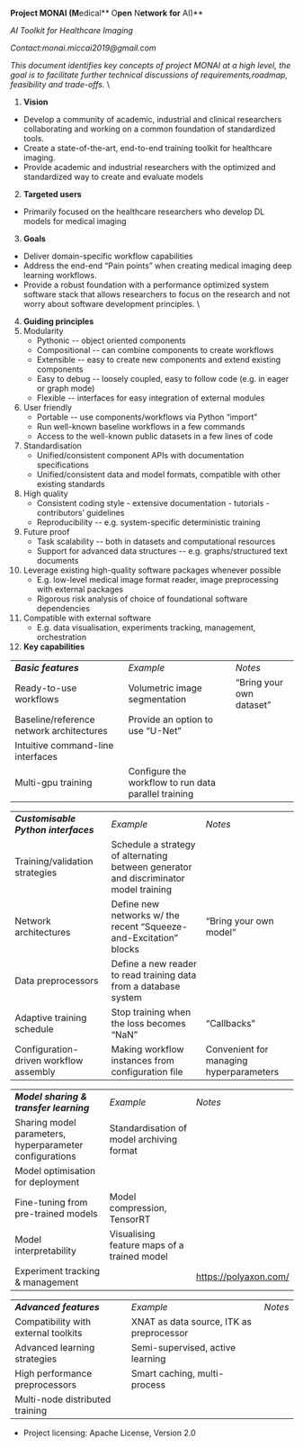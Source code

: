 <!----- Conversion time: 2.089 seconds.


Using this Markdown file:

1. Cut and paste this output into your source file.
2. See the notes and action items below regarding this conversion run.
3. Check the rendered output (headings, lists, code blocks, tables) for proper
   formatting and use a linkchecker before you publish this page.

Conversion notes:

* Docs to Markdown version 1.0β17
* Fri Oct 11 2019 09:47:55 GMT-0700 (PDT)
* Source doc: https://docs.google.com/a/nvidia.com/open?id=1J5txBS-UBJeUFnFC1ZjydC4jYCB_JKlzPBjkOK76qhU
----->


**Project MONAI (M**edical** O**pen** N**etwork** **for** AI)**

_AI Toolkit for Healthcare Imaging_

_Contact:monai.miccai2019@gmail.com_

_This document identifies key concepts of project MONAI at a high level, the goal is to facilitate further technical discussions of requirements,roadmap, feasibility and trade-offs._ \




1. **Vision**
*   Develop a community of academic, industrial and clinical researchers collaborating and working on a common foundation of standardized tools.
*   Create a state-of-the-art, end-to-end training toolkit for healthcare imaging.
*   Provide academic and industrial researchers with the optimized and standardized way to create and evaluate models
2. **Targeted users**
*   Primarily focused on the healthcare researchers who develop DL models for medical imaging
3. **Goals**
*   Deliver domain-specific workflow capabilities 
*   Address the end-end “Pain points” when creating medical imaging deep learning workflows.
*   Provide a robust foundation with a performance optimized system software stack that allows researchers to focus on the research and not worry about software development principles. \

4. **Guiding principles**
1. Modularity
    *   Pythonic -- object oriented components
    *   Compositional -- can combine components to create workflows
    *   Extensible -- easy to create new components and extend existing components
    *   Easy to debug -- loosely coupled, easy to follow code (e.g. in eager or graph mode)
    *   Flexible -- interfaces for easy integration of external modules
2. User friendly
    *   Portable -- use components/workflows via Python “import”
    *   Run well-known baseline workflows in a few commands
    *   Access to the well-known public datasets in a few lines of code
3. Standardisation
    *   Unified/consistent component APIs with documentation specifications
    *   Unified/consistent data and model formats, compatible with other existing standards
4. High quality
    *   Consistent coding style - extensive documentation - tutorials - contributors’ guidelines
    *   Reproducibility -- e.g. system-specific deterministic training
5. Future proof
    *   Task scalability -- both in datasets and computational resources
    *   Support for advanced data structures -- e.g. graphs/structured text documents
6. Leverage existing high-quality software packages whenever possible
    *   E.g. low-level medical image format reader, image preprocessing with external packages
    *   Rigorous risk analysis of choice of foundational software dependencies
7. Compatible with external software
    *   E.g. data visualisation, experiments tracking, management, orchestration
5. **Key capabilities**

<table>
  <tr>
   <td>
<strong><em>Basic features</em></strong>
   </td>
   <td colspan="2" ><em>Example</em>
   </td>
   <td><em>Notes</em>
   </td>
  </tr>
  <tr>
   <td>Ready-to-use workflows
   </td>
   <td colspan="2" >Volumetric image segmentation
   </td>
   <td>“Bring your own dataset”
   </td>
  </tr>
  <tr>
   <td>Baseline/reference network architectures
   </td>
   <td colspan="2" >Provide an option to use “U-Net”
   </td>
   <td>
   </td>
  </tr>
  <tr>
   <td>Intuitive command-line interfaces
   </td>
   <td colspan="2" >
   </td>
   <td>
   </td>
  </tr>
  <tr>
   <td>Multi-gpu training
   </td>
   <td colspan="2" >Configure the workflow to run data parallel training
   </td>
   <td>
   </td>
  </tr>
</table>



<table>
  <tr>
   <td><strong><em>Customisable Python interfaces</em></strong>
   </td>
   <td colspan="2" ><em>Example</em>
   </td>
   <td><em>Notes</em>
   </td>
  </tr>
  <tr>
   <td>Training/validation strategies
   </td>
   <td colspan="2" >Schedule a strategy of alternating between generator and discriminator model training
   </td>
   <td>
   </td>
  </tr>
  <tr>
   <td>Network architectures
   </td>
   <td colspan="2" >Define new networks w/ the recent “Squeeze-and-Excitation” blocks
   </td>
   <td>“Bring your own model”
   </td>
  </tr>
  <tr>
   <td>Data preprocessors
   </td>
   <td colspan="2" >Define a new reader to read training data from a database system
   </td>
   <td>
   </td>
  </tr>
  <tr>
   <td>Adaptive training schedule
   </td>
   <td colspan="2" >Stop training when the loss becomes “NaN”
   </td>
   <td>“Callbacks”
   </td>
  </tr>
  <tr>
   <td>Configuration-driven workflow assembly
   </td>
   <td colspan="2" >Making workflow instances from configuration file 
   </td>
   <td>Convenient for managing hyperparameters
   </td>
  </tr>
</table>



<table>
  <tr>
   <td><strong><em>Model sharing & transfer learning</em></strong>
   </td>
   <td colspan="2" ><em>Example</em>
   </td>
   <td><em>Notes</em>
   </td>
  </tr>
  <tr>
   <td>Sharing model parameters, hyperparameter configurations
   </td>
   <td colspan="2" >Standardisation of model archiving format
   </td>
   <td>
   </td>
  </tr>
  <tr>
   <td>Model optimisation for deployment
   </td>
   <td colspan="2" >
   </td>
   <td>
   </td>
  </tr>
  <tr>
   <td>Fine-tuning from pre-trained models
   </td>
   <td colspan="2" >Model compression, TensorRT
   </td>
   <td>
   </td>
  </tr>
  <tr>
   <td>Model interpretability
   </td>
   <td colspan="2" >Visualising feature maps of a trained model
   </td>
   <td>
   </td>
  </tr>
  <tr>
   <td>Experiment tracking & management
   </td>
   <td colspan="2" >
   </td>
   <td><a href="https://polyaxon.com/">https://polyaxon.com/</a>
   </td>
  </tr>
</table>



<table>
  <tr>
   <td><strong><em>Advanced features</em></strong>
   </td>
   <td colspan="2" ><em>Example</em>
   </td>
   <td><em>Notes</em>
   </td>
  </tr>
  <tr>
   <td>Compatibility with external toolkits 
   </td>
   <td colspan="2" >XNAT as data source, ITK as preprocessor
   </td>
   <td>
   </td>
  </tr>
  <tr>
   <td>Advanced learning strategies
   </td>
   <td colspan="2" >Semi-supervised, active learning
   </td>
   <td>
   </td>
  </tr>
  <tr>
   <td>High performance preprocessors
   </td>
   <td colspan="2" >Smart caching, multi-process
   </td>
   <td>
   </td>
  </tr>
  <tr>
   <td>Multi-node distributed training
   </td>
   <td colspan="2" >
   </td>
   <td>
   </td>
  </tr>
</table>




*   Project licensing: Apache License, Version 2.0

<!-- Docs to Markdown version 1.0β17 -->
